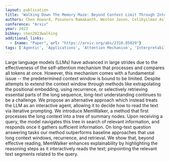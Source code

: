 ```yaml
---
layout: publication
title: 'Walking Down The Memory Maze: Beyond Context Limit Through Interactive Reading'
authors: Chen Howard, Pasunuru Ramakanth, Weston Jason, Celikyilmaz Asli
conference: "Arxiv"
year: 2023
bibkey: chen2023walking
additional_links:
  - {name: "Paper", url: "https://arxiv.org/abs/2310.05029"}
tags: ['Agentic', 'Applications', 'Attention Mechanism', 'Interpretability And Explainability', 'Model Architecture', 'Prompting', 'Transformer']
---
```

Large language models (LLMs) have advanced in large strides due to the effectiveness of the self-attention mechanism that processes and compares all tokens at once. However, this mechanism comes with a fundamental issue -- the predetermined context window is bound to be limited. Despite attempts to extend the context window through methods like extrapolating the positional embedding, using recurrence, or selectively retrieving essential parts of the long sequence, long-text understanding continues to be a challenge. We propose an alternative approach which instead treats the LLM as an interactive agent, allowing it to decide how to read the text via iterative prompting. We introduce MemWalker, a method that first processes the long context into a tree of summary nodes. Upon receiving a query, the model navigates this tree in search of relevant information, and responds once it gathers sufficient information. On long-text question answering tasks our method outperforms baseline approaches that use long context windows, recurrence, and retrieval. We show that, beyond effective reading, MemWalker enhances explainability by highlighting the reasoning steps as it interactively reads the text; pinpointing the relevant text segments related to the query.
